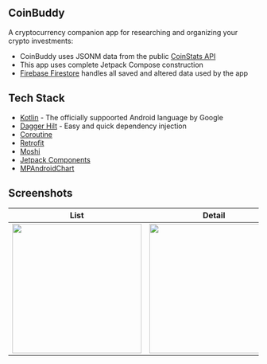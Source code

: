 ## CoinBuddy
A cryptocurrency companion app for researching and organizing your crypto investments:
- CoinBuddy uses JSONM data from the public [CoinStats API](https://coinstats.app)
- This app uses complete Jetpack Compose construction
- [Firebase Firestore](https://firebase.google.com/docs/firestore) handles all saved and altered data used by the app

## Tech Stack
* [Kotlin](https://kotlinlang.org/) - The officially suppoorted Android language by Google
* [Dagger Hilt](https://dagger.dev/hilt/) - Easy and quick dependency injection
* [Coroutine](https://developer.android.com/kotlin/coroutines)
* [Retrofit](https://square.github.io/retrofit/)
* [Moshi](https://github.com/square/moshi)
* [Jetpack Components](https://developer.android.com/jetpack)
* [MPAndroidChart](https://github.com/PhilJay/MPAndroidChart)

## Screenshots
| List | Detail | Favorite |
|---|---|---|
| <img src="https://user-images.githubusercontent.com/58752175/216703738-c3c06ff7-2a47-44c0-ba12-3078ab96b57c.jpg" width="260"> | <img src="https://user-images.githubusercontent.com/58752175/216703722-6978bc65-fc92-4deb-a659-4c2ecadc570c.jpg" width="260"> | <img src="https://user-images.githubusercontent.com/58752175/216703638-0fe955e0-98d8-4e85-9a1e-820ee116a70d.jpg" width="260"> |
